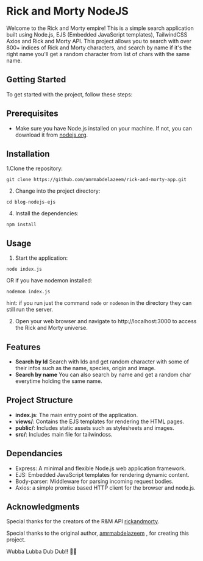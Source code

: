 # Rick and Morty NodeJS

Welcome to the Rick and Morty empire! This is a simple search application built using Node.js, EJS (Embedded JavaScript templates), TailwindCSS Axios and Rick and Morty API.
This project allows you to search with over 800+ indices of Rick and Morty characters, and search by name if it's the right name you'll get a random character from list of chars with the same name.


## Getting Started
To get started with the project, follow these steps:

## Prerequisites
* Make sure you have Node.js installed on your machine. If not, you can download it from [nodejs.org](https://nodejs.org/en).

## Installation
1.Clone the repository:
```
git clone https://github.com/amrmabdelazeem/rick-and-morty-app.git
```
2. Change into the project directory:
```
cd blog-nodejs-ejs
```
4. Install the dependencies:
```
npm install
```

## Usage
1. Start the application:
```
node index.js
```
OR
if you have nodemon installed:
```
nodemon index.js
```
hint: if you run just the command ```node``` or ```nodemon``` in the directory they can still run the server.

2. Open your web browser and navigate to http://localhost:3000 to access the Rick and Morty universe.

## Features

* **Search by Id** Search with Ids and get random character with some of their infos such as the name, species, origin and image.
*  **Search by name** You can also search by name and get a random char everytime holding the same name.

## Project Structure

* **index.js**: The main entry point of the application.
* **views/**: Contains the EJS templates for rendering the HTML pages.
* **public/**: Includes static assets such as stylesheets and images.
* **src/**: Includes main file for tailwindcss.

## Dependancies
* Express: A minimal and flexible Node.js web application framework.
* EJS: Embedded JavaScript templates for rendering dynamic content.
* Body-parser: Middleware for parsing incoming request bodies.
* Axios: a simple promise based HTTP client for the browser and node.js.

## Acknowledgments

Special thanks for the creators of the R&M API [rickandmorty](https://rickandmortyapi.com/).

Special thanks to the original author, [amrmabdelazeem](https://github.com/amrmabdelazeem/) , for creating this project.

Wubba Lubba Dub Dub!! 🥒🥒
